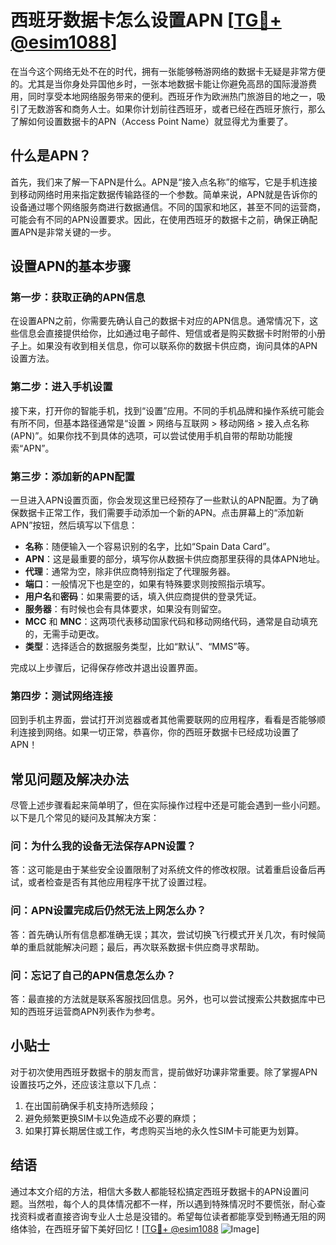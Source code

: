 # 西班牙数据卡怎么设置APN [[TG💪+ @esim1088](https://t.me/s/esim1088)]

在当今这个网络无处不在的时代，拥有一张能够畅游网络的数据卡无疑是非常方便的。尤其是当你身处异国他乡时，一张本地数据卡能让你避免高昂的国际漫游费用，同时享受本地网络服务带来的便利。西班牙作为欧洲热门旅游目的地之一，吸引了无数游客和商务人士。如果你计划前往西班牙，或者已经在西班牙旅行，那么了解如何设置数据卡的APN（Access Point Name）就显得尤为重要了。

## 什么是APN？

首先，我们来了解一下APN是什么。APN是“接入点名称”的缩写，它是手机连接到移动网络时用来指定数据传输路径的一个参数。简单来说，APN就是告诉你的设备通过哪个网络服务商进行数据通信。不同的国家和地区，甚至不同的运营商，可能会有不同的APN设置要求。因此，在使用西班牙的数据卡之前，确保正确配置APN是非常关键的一步。

## 设置APN的基本步骤

### 第一步：获取正确的APN信息

在设置APN之前，你需要先确认自己的数据卡对应的APN信息。通常情况下，这些信息会直接提供给你，比如通过电子邮件、短信或者是购买数据卡时附带的小册子上。如果没有收到相关信息，你可以联系你的数据卡供应商，询问具体的APN设置方法。

### 第二步：进入手机设置

接下来，打开你的智能手机，找到“设置”应用。不同的手机品牌和操作系统可能会有所不同，但基本路径通常是“设置 > 网络与互联网 > 移动网络 > 接入点名称 (APN)”。如果你找不到具体的选项，可以尝试使用手机自带的帮助功能搜索“APN”。

### 第三步：添加新的APN配置

一旦进入APN设置页面，你会发现这里已经预存了一些默认的APN配置。为了确保数据卡正常工作，我们需要手动添加一个新的APN。点击屏幕上的“添加新APN”按钮，然后填写以下信息：

- **名称**：随便输入一个容易识别的名字，比如“Spain Data Card”。
- **APN**：这是最重要的部分，填写你从数据卡供应商那里获得的具体APN地址。
- **代理**：通常为空，除非供应商特别指定了代理服务器。
- **端口**：一般情况下也是空的，如果有特殊要求则按照指示填写。
- **用户名**和**密码**：如果需要的话，填入供应商提供的登录凭证。
- **服务器**：有时候也会有具体要求，如果没有则留空。
- **MCC** 和 **MNC**：这两项代表移动国家代码和移动网络代码，通常是自动填充的，无需手动更改。
- **类型**：选择适合的数据服务类型，比如“默认”、“MMS”等。

完成以上步骤后，记得保存修改并退出设置界面。

### 第四步：测试网络连接

回到手机主界面，尝试打开浏览器或者其他需要联网的应用程序，看看是否能够顺利连接到网络。如果一切正常，恭喜你，你的西班牙数据卡已经成功设置了APN！

## 常见问题及解决办法

尽管上述步骤看起来简单明了，但在实际操作过程中还是可能会遇到一些小问题。以下是几个常见的疑问及其解决方案：

### 问：为什么我的设备无法保存APN设置？
答：这可能是由于某些安全设置限制了对系统文件的修改权限。试着重启设备后再试，或者检查是否有其他应用程序干扰了设置过程。

### 问：APN设置完成后仍然无法上网怎么办？
答：首先确认所有信息都准确无误；其次，尝试切换飞行模式开关几次，有时候简单的重启就能解决问题；最后，再次联系数据卡供应商寻求帮助。

### 问：忘记了自己的APN信息怎么办？
答：最直接的方法就是联系客服找回信息。另外，也可以尝试搜索公共数据库中已知的西班牙运营商APN列表作为参考。

## 小贴士

对于初次使用西班牙数据卡的朋友而言，提前做好功课非常重要。除了掌握APN设置技巧之外，还应该注意以下几点：
1. 在出国前确保手机支持所选频段；
2. 避免频繁更换SIM卡以免造成不必要的麻烦；
3. 如果打算长期居住或工作，考虑购买当地的永久性SIM卡可能更为划算。

## 结语

通过本文介绍的方法，相信大多数人都能轻松搞定西班牙数据卡的APN设置问题。当然啦，每个人的具体情况都不一样，所以遇到特殊情况时不要慌张，耐心查找资料或者直接咨询专业人士总是没错的。希望每位读者都能享受到畅通无阻的网络体验，在西班牙留下美好回忆！[[TG💪+ @esim1088](https://t.me/s/esim1088) ![Image](https://i.postimg.cc/4NQfJmqS/Snipaste-2025-05-13-00-14-12.png)]